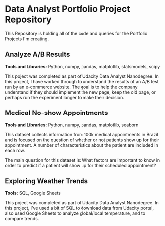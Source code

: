 # Data Analyst Portfolio Project Repository
This Repository is holding all of the code and queries for the Portfolio Projects I'm creating.

## Analyze A/B Results
**Tools and Libraries:** Python, numpy, pandas, matplotlib, statsmodels, scipy

This poject was completed as part of Udacity Data Analyst Nanodegree. In this project, I have worked through to understand the results of an A/B test run by an e-commerce website. The goal is to help the company understand if they should implement the new page, keep the old page, or perhaps run the experiment longer to make their decision.


## Medical No-show Appointments
**Tools and Libraries:** Python, numpy, pandas, matplotlib, seaborn

This dataset collects information from 100k medical appointments in Brazil and is focused on the question of whether or not patients show up for their appointment. A number of characteristics about the patient are included in each row.

The main question for this dataset is: What factors are important to know in order to predict if a patient will show up for their scheduled appointment?

## Exploring Weather Trends 
**Tools:** SQL, Google Sheets

This poject was completed as part of Udacity Data Analyst Nanodegree. In this project, I've used a bit of SQL to download data from Udacity portal, also used Google Sheets to analyze global/local temperature, and to compare trends.

